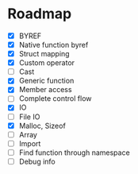 # Roadmap

- [x] BYREF
- [x] Native function byref
- [x] Struct mapping
- [x] Custom operator
- [ ] Cast
- [x] Generic function
- [x] Member access
- [ ] Complete control flow
- [x] IO
- [ ] File IO
- [x] Malloc, Sizeof
- [ ] Array
- [ ] Import
- [ ] Find function through namespace
- [ ] Debug info
